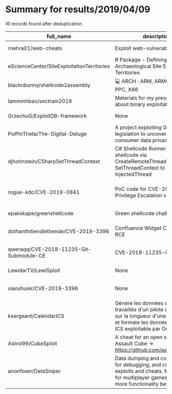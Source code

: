 
# Summary for results/2019/04/09
    
16 records found after deduplication

| full_name | description | html_url | matched_list | matched_count | pushed_at | size | stargazers_count | language | forks_count | vul_ids |
|--------------------------------------------|-------------------------------------------------------------------------------------------------------------------------------------------------------------------------|---------------------------------------------------------------|-------------------------------------------|-----------------|---------------------------|--------|--------------------|------------|---------------|--------------------|
| rnehra01/web-cheats | Exploit web-vulnerabilities | https://github.com/rnehra01/web-cheats | ['exploit'] | 1 | 2019-04-09 08:50:20+00:00 | 14 | 22 | | 11 | [] |
| eScienceCenter/SiteExploitationTerritories | R Package - Defining Archaeological Site Exploitation Territories | https://github.com/eScienceCenter/SiteExploitationTerritories | ['exploit'] | 1 | 2019-04-09 08:34:19+00:00 | 92 | 6 | R | 0 | [] |
| blacknbunny/shellcode2assembly | :computer: ARCH : ARM, ARM64, MIPS, PPC, X86 | https://github.com/blacknbunny/shellcode2assembly | ['shellcode'] | 1 | 2019-04-09 18:35:51+00:00 | 30 | 81 | Python | 31 | [] |
| lamminhbao/sectrain2018 | Materials for my presentation about binary exploitation | https://github.com/lamminhbao/sectrain2018 | ['exploit'] | 1 | 2019-04-09 09:04:41+00:00 | 661 | 1 | C | 1 | [] |
| GrzechuG/ExploitDB-framework | None | https://github.com/GrzechuG/ExploitDB-framework | ['exploit'] | 1 | 2019-04-09 19:50:01+00:00 | 5 | 3 | Python | 0 | [] |
| PsiPhiTheta/The-Digital-Deluge | A project exploiting GDPR legislation to uncover the state of consumer data privacy in 2019. | https://github.com/PsiPhiTheta/The-Digital-Deluge | ['exploit'] | 1 | 2019-04-09 19:07:38+00:00 | 25706 | 4 | R | 0 | [] |
| djhohnstein/CSharpSetThreadContext | C# Shellcode Runner to execute shellcode via CreateRemoteThread and SetThreadContext to evade Get-InjectedThread | https://github.com/djhohnstein/CSharpSetThreadContext | ['shellcode'] | 1 | 2019-04-09 21:23:20+00:00 | 15 | 110 | C# | 29 | [] |
| rogue-kdc/CVE-2019-0841 | PoC code for CVE-2019-0841 Privilege Escalation vulnerability | https://github.com/rogue-kdc/CVE-2019-0841 | ['cve poc', 'cve-2', 'vulnerability poc'] | 3 | 2019-04-09 16:49:19+00:00 | 212 | 228 | C++ | 101 | ['CVE-2019-0841'] |
| epakskape/greenshellcode | Green shellcode challenge tools | https://github.com/epakskape/greenshellcode | ['shellcode'] | 1 | 2019-04-09 18:50:01+00:00 | 19 | 23 | C | 8 | [] |
| dothanthitiendiettiende/CVE-2019-3396 | Confluence Widget Connector RCE | https://github.com/dothanthitiendiettiende/CVE-2019-3396 | ['cve-2', 'rce'] | 2 | 2019-04-09 03:25:46+00:00 | 0 | 0 | nan | 4 | ['CVE-2019-3396'] |
| qweraqq/CVE-2018-11235-Git-Submodule-CE | CVE-2018-11235-Git PoC | https://github.com/qweraqq/CVE-2018-11235-Git-Submodule-CE | ['cve poc', 'cve-2'] | 2 | 2019-04-09 09:23:03+00:00 | 35 | 2 | Dockerfile | 0 | ['CVE-2018-11235'] |
| LewidarTV/LewiSploit | None | https://github.com/LewidarTV/LewiSploit | ['sploit'] | 1 | 2019-04-09 17:40:15+00:00 | 0 | 0 | | 0 | [] |
| xiaoshuier/CVE-2019-3396 | None | https://github.com/xiaoshuier/CVE-2019-3396 | ['cve-2'] | 1 | 2019-04-09 10:59:02+00:00 | 2 | 0 | | 0 | ['CVE-2019-3396'] |
| ksergeant/CalendarICS | Génére les données des jours travaillés d'un pilote d'exploitation, sur la longueur d'une date définie et formate les données au format ICS exploitable par Outlook 365 | https://github.com/ksergeant/CalendarICS | ['exploit'] | 1 | 2019-04-09 19:22:22+00:00 | 12 | 0 | C++ | 0 | [] |
| Astrol99/CubeSploit | A cheat for an open source game, Assault Cube -> https://github.com/assaultcube/AC | https://github.com/Astrol99/CubeSploit | ['sploit'] | 1 | 2019-04-09 23:14:08+00:00 | 16 | 0 | C# | 0 | [] |
| anonfoxer/DataSniper | Data dumping and collection tool for debugging, and creating exploits and cheats. Mostly meant for multiplayer games, but has more functionality beyond that. | https://github.com/anonfoxer/DataSniper | ['exploit'] | 1 | 2019-04-09 23:37:46+00:00 | 414 | 0 | C# | 0 | [] |
